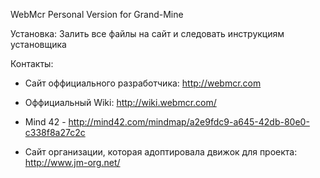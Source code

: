 WebMcr Personal Version for Grand-Mine

Установка: Залить все файлы на сайт и следовать инструкциям установщика

Контакты:
 - Сайт оффициального разработчика: http://webmcr.com
 - Оффициальный Wiki: http://wiki.webmcr.com/
 - Mind 42 - http://mind42.com/mindmap/a2e9fdc9-a645-42db-80e0-c338f8a27c2c

 - Сайт организации, которая адоптировала движок для проекта: http://www.jm-org.net/
